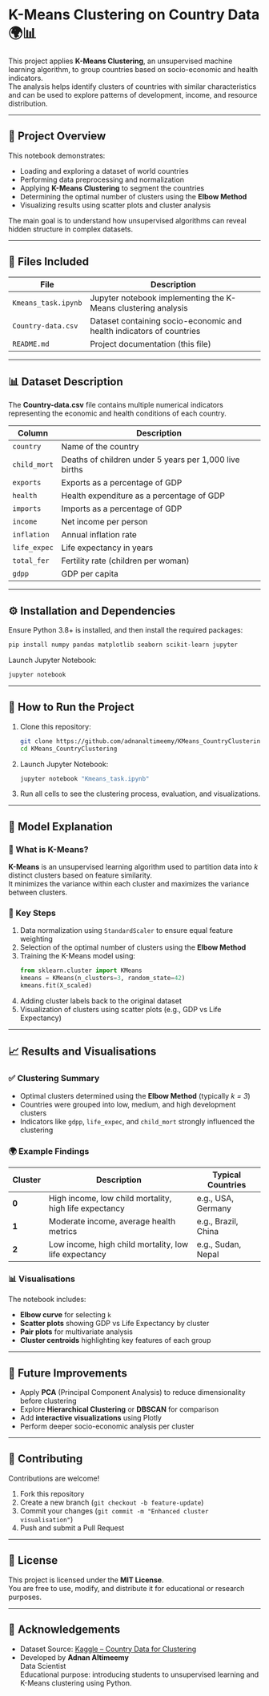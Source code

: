 # K-Means Clustering on Country Data 🌍📊

This project applies **K-Means Clustering**, an unsupervised machine learning algorithm, to group countries based on socio-economic and health indicators.  
The analysis helps identify clusters of countries with similar characteristics and can be used to explore patterns of development, income, and resource distribution.

---

## 🧠 Project Overview

This notebook demonstrates:
- Loading and exploring a dataset of world countries  
- Performing data preprocessing and normalization  
- Applying **K-Means Clustering** to segment the countries  
- Determining the optimal number of clusters using the **Elbow Method**  
- Visualizing results using scatter plots and cluster analysis  

The main goal is to understand how unsupervised algorithms can reveal hidden structure in complex datasets.

---

## 📂 Files Included

| File | Description |
|------|--------------|
| `Kmeans_task.ipynb` | Jupyter notebook implementing the K-Means clustering analysis |
| `Country-data.csv` | Dataset containing socio-economic and health indicators of countries |
| `README.md` | Project documentation (this file) |

---

## 📊 Dataset Description

The **Country-data.csv** file contains multiple numerical indicators representing the economic and health conditions of each country.

| Column | Description |
|---------|-------------|
| `country` | Name of the country |
| `child_mort` | Deaths of children under 5 years per 1,000 live births |
| `exports` | Exports as a percentage of GDP |
| `health` | Health expenditure as a percentage of GDP |
| `imports` | Imports as a percentage of GDP |
| `income` | Net income per person |
| `inflation` | Annual inflation rate |
| `life_expec` | Life expectancy in years |
| `total_fer` | Fertility rate (children per woman) |
| `gdpp` | GDP per capita |

---

## ⚙️ Installation and Dependencies

Ensure Python 3.8+ is installed, and then install the required packages:

```bash
pip install numpy pandas matplotlib seaborn scikit-learn jupyter
```

Launch Jupyter Notebook:

```bash
jupyter notebook
```

---

## 🚀 How to Run the Project

1. Clone this repository:
   ```bash
   git clone https://github.com/adnanaltimeemy/KMeans_CountryClustering.git
   cd KMeans_CountryClustering
   ```

2. Launch Jupyter Notebook:
   ```bash
   jupyter notebook "Kmeans_task.ipynb"
   ```

3. Run all cells to see the clustering process, evaluation, and visualizations.

---

## 🧩 Model Explanation

### 🔹 What is K-Means?
**K-Means** is an unsupervised learning algorithm used to partition data into *k* distinct clusters based on feature similarity.  
It minimizes the variance within each cluster and maximizes the variance between clusters.

### 🔹 Key Steps
1. Data normalization using `StandardScaler` to ensure equal feature weighting  
2. Selection of the optimal number of clusters using the **Elbow Method**  
3. Training the K-Means model using:
   ```python
   from sklearn.cluster import KMeans
   kmeans = KMeans(n_clusters=3, random_state=42)
   kmeans.fit(X_scaled)
   ```
4. Adding cluster labels back to the original dataset  
5. Visualization of clusters using scatter plots (e.g., GDP vs Life Expectancy)

---

## 📈 Results and Visualisations

### ✅ Clustering Summary
- Optimal clusters determined using the **Elbow Method** (typically *k = 3*)  
- Countries were grouped into low, medium, and high development clusters  
- Indicators like `gdpp`, `life_expec`, and `child_mort` strongly influenced the clustering

### 🌍 Example Findings
| Cluster | Description | Typical Countries |
|----------|--------------|-------------------|
| **0** | High income, low child mortality, high life expectancy | e.g., USA, Germany |
| **1** | Moderate income, average health metrics | e.g., Brazil, China |
| **2** | Low income, high child mortality, low life expectancy | e.g., Sudan, Nepal |

### 📊 Visualisations
The notebook includes:
- **Elbow curve** for selecting `k`
- **Scatter plots** showing GDP vs Life Expectancy by cluster
- **Pair plots** for multivariate analysis
- **Cluster centroids** highlighting key features of each group

---

## 🔮 Future Improvements

- Apply **PCA** (Principal Component Analysis) to reduce dimensionality before clustering  
- Explore **Hierarchical Clustering** or **DBSCAN** for comparison  
- Add **interactive visualizations** using Plotly  
- Perform deeper socio-economic analysis per cluster  

---

## 🤝 Contributing

Contributions are welcome!  
1. Fork this repository  
2. Create a new branch (`git checkout -b feature-update`)  
3. Commit your changes (`git commit -m "Enhanced cluster visualisation"`)  
4. Push and submit a Pull Request  

---

## 🪪 License

This project is licensed under the **MIT License**.  
You are free to use, modify, and distribute it for educational or research purposes.

---

## 🙏 Acknowledgements

- Dataset Source: [Kaggle – Country Data for Clustering](https://www.kaggle.com/datasets/rohan0301/unsupervised-learning-on-country-data)  
- Developed by **Adnan Altimeemy**  
  Data Scientist  
  Educational purpose: introducing students to unsupervised learning and K-Means clustering using Python.
